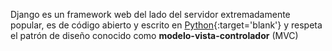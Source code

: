 Django es un framework web del lado del servidor extremadamente popular, es de código abierto y escrito en [Python](//python.org){:target='blank'} y respeta el patrón de diseño conocido como **modelo-vista-controlador** (MVC)

